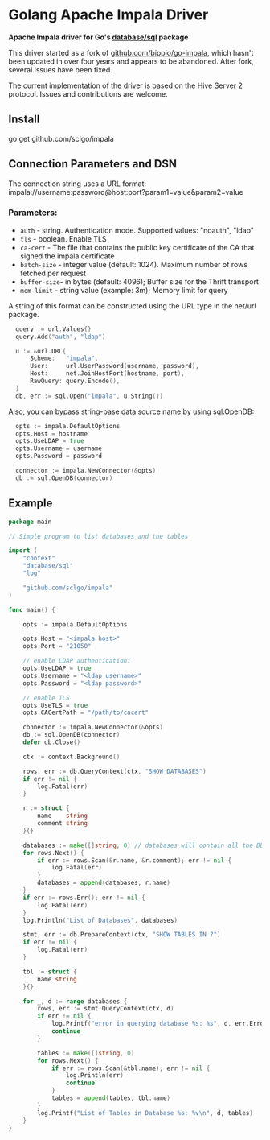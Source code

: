 # Golang Apache Impala Driver 

**Apache Impala driver for Go's [database/sql](https://golang.org/pkg/database/sql) package**

This driver started as a fork of [github.com/bippio/go-impala](https://github.com/bippio/go-impala),
which hasn't been updated in over four years and appears to be abandoned.
After fork, several issues have been fixed.

The current implementation of the driver is based on the Hive Server 2 protocol. Issues and 
contributions are welcome. 

## Install

go get github.com/sclgo/impala


## Connection Parameters and DSN

The connection string uses a URL format: impala://username:password@host:port?param1=value&param2=value

### Parameters:

* `auth` - string. Authentication mode. Supported values: "noauth", "ldap"
* `tls` - boolean. Enable TLS
* `ca-cert` - The file that contains the public key certificate of the CA that signed the impala certificate
* `batch-size` - integer value (default: 1024). Maximum number of rows fetched per request
* `buffer-size`- in bytes (default: 4096); Buffer size for the Thrift transport 
* `mem-limit` - string value (example: 3m); Memory limit for query 	

A string of this format can be constructed using the URL type in the net/url package.

```go
  query := url.Values{}
  query.Add("auth", "ldap")

  u := &url.URL{
      Scheme:   "impala",
      User:     url.UserPassword(username, password),
      Host:     net.JoinHostPort(hostname, port),
      RawQuery: query.Encode(),
  }
  db, err := sql.Open("impala", u.String())
```

Also, you can bypass string-base data source name by using sql.OpenDB:

```go
  opts := impala.DefaultOptions
  opts.Host = hostname
  opts.UseLDAP = true
  opts.Username = username
  opts.Password = password

  connector := impala.NewConnector(&opts)
  db := sql.OpenDB(connector)
```


## Example

```go
package main

// Simple program to list databases and the tables

import (
	"context"
	"database/sql"
	"log"

	"github.com/sclgo/impala"
)

func main() {

	opts := impala.DefaultOptions

	opts.Host = "<impala host>"
	opts.Port = "21050"

	// enable LDAP authentication:
	opts.UseLDAP = true
	opts.Username = "<ldap username>"
	opts.Password = "<ldap password>"

	// enable TLS
	opts.UseTLS = true
	opts.CACertPath = "/path/to/cacert"

	connector := impala.NewConnector(&opts)
	db := sql.OpenDB(connector)
	defer db.Close()

	ctx := context.Background()

	rows, err := db.QueryContext(ctx, "SHOW DATABASES")
	if err != nil {
		log.Fatal(err)
	}

	r := struct {
		name    string
		comment string
	}{}

	databases := make([]string, 0) // databases will contain all the DBs to enumerate later
	for rows.Next() {
		if err := rows.Scan(&r.name, &r.comment); err != nil {
			log.Fatal(err)
		}
		databases = append(databases, r.name)
	}
	if err := rows.Err(); err != nil {
		log.Fatal(err)
	}
	log.Println("List of Databases", databases)

	stmt, err := db.PrepareContext(ctx, "SHOW TABLES IN ?")
	if err != nil {
		log.Fatal(err)
	}

	tbl := struct {
		name string
	}{}

	for _, d := range databases {
		rows, err := stmt.QueryContext(ctx, d)
		if err != nil {
			log.Printf("error in querying database %s: %s", d, err.Error())
			continue
		}

		tables := make([]string, 0)
		for rows.Next() {
			if err := rows.Scan(&tbl.name); err != nil {
				log.Println(err)
				continue
			}
			tables = append(tables, tbl.name)
		}
		log.Printf("List of Tables in Database %s: %v\n", d, tables)
	}
}

```
